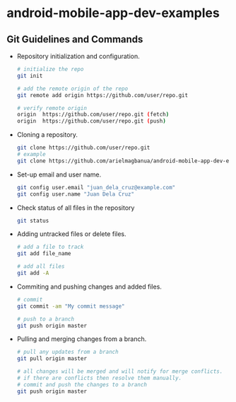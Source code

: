 # android-mobile-app-dev-examples

## Git Guidelines and Commands

* Repository initialization and configuration.
	```bash
	# initialize the repo
	git init
	
	# add the remote origin of the repo
	git remote add origin https://github.com/user/repo.git
	
	# verify remote origin
	origin  https://github.com/user/repo.git (fetch)
	origin  https://github.com/user/repo.git (push)
	```

* Cloning a repository.
	```bash
	git clone https://github.com/user/repo.git
	# example
	git clone https://github.com/arielmagbanua/android-mobile-app-dev-examples.git
	```

* Set-up email and user name.
	```bash
	git config user.email "juan_dela_cruz@example.com"
	git config user.name "Juan Dela Cruz"
	```

* Check status of all files in the repository
	```bash
	git status
	```

* Adding untracked files or delete files.
	```bash
	# add a file to track
	git add file_name

	# add all files
	git add -A
	```

* Commiting and pushing changes and added files.
	```bash
	# commit
	git commit -am "My commit message"

	# push to a branch
	git push origin master
	```

* Pulling and merging changes from a branch.
	```bash
	# pull any updates from a branch
	git pull origin master

	# all changes will be merged and will notify for merge conflicts. 
	# if there are conflicts then resolve them manually.
	# commit and push the changes to a branch
	git push origin master
	```